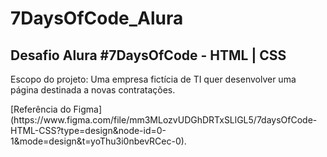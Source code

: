 # 7DaysOfCode_Alura
Desafio Alura #7DaysOfCode - HTML | CSS
-
Escopo do projeto: Uma empresa fictícia de TI quer desenvolver uma página destinada a novas contratações.
<p>[Referência do Figma](https://www.figma.com/file/mm3MLozvUDGhDRTxSLlGL5/7daysOfCode-HTML-CSS?type=design&node-id=0-1&mode=design&t=yoThu3i0nbevRCec-0).</p>
